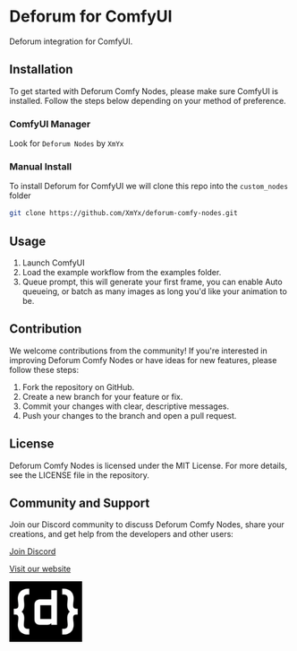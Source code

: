# Deforum for ComfyUI

Deforum integration for ComfyUI.

## Installation

To get started with Deforum Comfy Nodes, please make sure ComfyUI is installed. Follow the steps below depending on your method of preference.

### ComfyUI Manager

Look for `Deforum Nodes` by `XmYx`

### Manual Install 

To install Deforum for ComfyUI we will clone this repo into the `custom_nodes` folder
```bash
git clone https://github.com/XmYx/deforum-comfy-nodes.git
```

## Usage

1. Launch ComfyUI
2. Load the example workflow from the examples folder.
3. Queue prompt, this will generate your first frame, you can enable Auto queueing, or batch as many images as long you'd
like your animation to be.

## Contribution

We welcome contributions from the community! If you're interested in improving Deforum Comfy Nodes or have ideas for new features, please follow these steps:

1. Fork the repository on GitHub.
2. Create a new branch for your feature or fix.
3. Commit your changes with clear, descriptive messages.
4. Push your changes to the branch and open a pull request.

## License

Deforum Comfy Nodes is licensed under the MIT License. For more details, see the LICENSE file in the repository.

## Community and Support

Join our Discord community to discuss Deforum Comfy Nodes, share your creations, and get help from the developers and other users: 

[Join Discord](https://discord.gg/deforum)

[Visit our website](https://deforum.art)

![Deforum Website Logo](docs/logo.png)